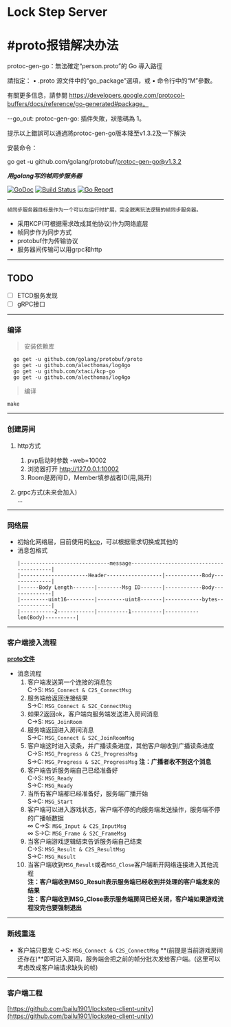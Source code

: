 # Lock Step Server

# #proto报错解决办法
protoc-gen-go：無法確定“person.proto”的 Go 導入路徑

請指定：
• .proto 源文件中的“go_package”選項，或
• 命令行中的“M”參數。

有關更多信息，請參閱 https://developers.google.com/protocol-buffers/docs/reference/go-generated#package。

--go_out: protoc-gen-go: 插件失敗，狀態碼為 1。

提示以上錯誤可以通過將protoc-gen-go版本降至v1.3.2及一下解決

安裝命令：

go get -u github.com/golang/protobuf/protoc-gen-go@v1.3.2

_**用golang写的帧同步服务器**_

[![GoDoc](https://godoc.org/NetServer?status.png)](https://godoc.org/NetServer)
[![Build Status](https://travis-ci.org/bailu1901/NetServer.svg?branch=master)](https://travis-ci.org/bailu1901/NetServer)
[![Go Report](https://goreportcard.com/badge/NetServer)](https://goreportcard.com/report/NetServer)

---
		
`帧同步服务器目标是作为一个可以在运行时扩展，完全脱离玩法逻辑的帧同步服务器。`
* 采用KCP(可根据需求改成其他协议)作为网络底层
* 帧同步作为同步方式
* protobuf作为传输协议
* 服务器间传输可以用grpc和http

---
## TODO
- [ ] ETCD服务发现
- [ ] gRPC接口

---
### 编译  
> 安装依赖库
```
  go get -u github.com/golang/protobuf/proto  
  go get -u github.com/alecthomas/log4go
  go get -u github.com/xtaci/kcp-go
  go get -u github.com/alecthomas/log4go
```
> 编译  
```
make
```

---

### 创建房间  

1. http方式  
	1. pvp启动时参数 -web=10002
	1. 浏览器打开 http://127.0.0.1:10002
	1. Room是房间ID，Member填参战者ID(用,隔开)

1. grpc方式(未来会加入)  
	...
---

### 网络层
* 初始化网络层，目前使用的[kcp](https://github.com/skywind3000/kcp)，可以根据需求切换成其他的
* 消息包格式
	```
	|-----------------------------message-----------------------------------------|
	|----------------------Header------------------|------------Body--------------|
	|------Body Length-------|--------Msg ID-------|------------Body--------------|
	|---------uint16---------|---------uint8-------|------------bytes-------------|
	|-----------2------------|----------1----------|-----------len(Body)----------|
	```
---
### 客户端接入流程  
[**proto文件**](pb/message.proto)

	
* 消息流程  
	1. 客户端发送第一个连接的消息包  
		C->S: `MSG_Connect & C2S_ConnectMsg`
	1. 服务端给返回连接结果  
		S->C: `MSG_Connect & S2C_ConnectMsg`
	1. 如果2返回ok，客户端向服务端发送进入房间消息  
		C->S: `MSG_JoinRoom`
	1. 服务端返回进入房间消息  
		S->C: `MSG_Connect & S2C_JoinRoomMsg`
	1. 客户端这时进入读条，并广播读条进度，其他客户端收到广播读条进度  
		C->S: `MSG_Progress & C2S_ProgressMsg`  
		S->C: `MSG_Progress & S2C_ProgressMsg`  **注：广播者收不到这个消息**
	1. 客户端告诉服务端自己已经准备好  
		C->S: `MSG_Ready`  
		S->C: `MSG_Ready`  
	1. 当所有客户端都已经准备好，服务端广播开始  
		S->C: `MSG_Start`  
	1. 客户端可以进入游戏状态，客户端不停的向服务端发送操作，服务端不停的广播帧数据  
		∞ C->S: `MSG_Input & C2S_InputMsg`  
		∞ S->C: `MSG_Frame & S2C_FrameMsg`  
	1. 当客户端游戏逻辑结束告诉服务端自己结束  
		C->S: `MSG_Result & C2S_ResultMsg`  
		S->C: `MSG_Result`  
	1. 当客户端收到`MSG_Result`或者`MSG_Close`客户端断开网络连接进入其他流程  
		**注：客户端收到MSG_Result表示服务端已经收到并处理的客户端发来的结果**  
		**注：客户端收到MSG_Close表示服务端房间已经关闭，客户端如果游戏流程没完也要强制退出**

---

### 断线重连

* 客户端只要发 C->S: `MSG_Connect & C2S_ConnectMsg` **(前提是当前游戏房间还存在)**即可进入房间，服务端会把之前的帧分批次发给客户端。(这里可以考虑改成客户端请求缺失的帧)

---

### 客户端工程
[https://github.com/bailu1901/lockstep-client-unity](https://github.com/bailu1901/lockstep-client-unity)



